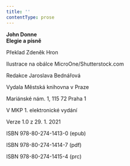 ```yaml
---
title: ''
contentType: prose
---
```


**John Donne  
Elegie a písně**

Překlad Zdeněk Hron

Ilustrace na obálce MicroOne/Shutterstock.com

Redakce Jaroslava Bednářová

Vydala Městská knihovna v Praze

Mariánské nám. 1, 115 72 Praha 1

V MKP 1. elektronické vydání

Verze 1.0 z 29. 1. 2021

ISBN 978-80-274-1413-0 (epub)

ISBN 978-80-274-1414-7 (pdf)

ISBN 978-80-274-1415-4 (prc)
